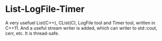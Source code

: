 # List-LogFile-Timer
A very usefuel List(C++), CList(C), LogFile tool and Timer tool, written in C++11.
And a useful stream writer is added, which can writer to std::cout, cerr, etc. It is thread-safe.
